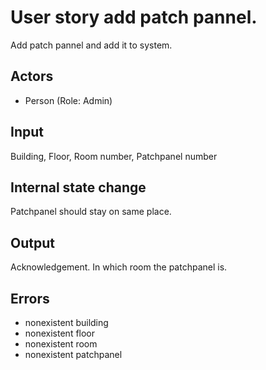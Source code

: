 # User story add patch pannel.

Add patch pannel and add it to system.

## Actors

* Person (Role: Admin)

## Input

Building, Floor, Room number, Patchpanel number

## Internal state change

Patchpanel should stay on same place.

## Output 

Acknowledgement. In which room the patchpanel is.

## Errors

* nonexistent building
* nonexistent floor
* nonexistent room 
* nonexistent patchpanel